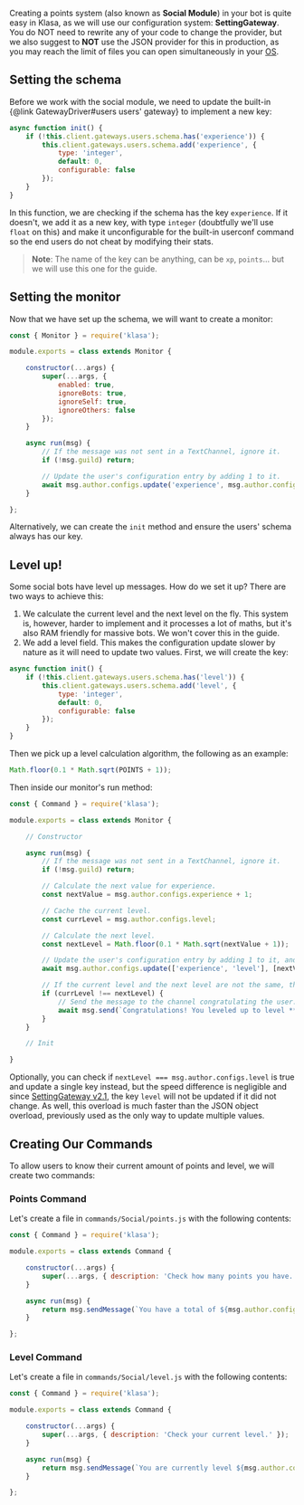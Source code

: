 Creating a points system (also known as **Social Module**) in your bot is quite easy in Klasa, as we will use our configuration system: **SettingGateway**. You do NOT need to rewrite any of your code to change the provider, but we also suggest to **NOT** use the JSON provider for this in production, as you may reach the limit of files you can open simultaneously in your [OS](https://en.wikipedia.org/wiki/Operating_system).

## Setting the schema

Before we work with the social module, we need to update the built-in {@link GatewayDriver#users users' gateway} to implement a new key:

```javascript
async function init() {
	if (!this.client.gateways.users.schema.has('experience')) {
		this.client.gateways.users.schema.add('experience', {
			type: 'integer',
			default: 0,
			configurable: false
		});
	}
}
```

In this function, we are checking if the schema has the key `experience`. If it doesn't, we add it as a new key, with type `integer` (doubtfully we'll use `float` on this) and make it unconfigurable for the built-in userconf command so the end users do not cheat by modifying their stats.

> **Note**: The name of the key can be anything, can be `xp`, `points`... but we will use this one for the guide.

## Setting the monitor

Now that we have set up the schema, we will want to create a monitor:

```javascript
const { Monitor } = require('klasa');

module.exports = class extends Monitor {

	constructor(...args) {
		super(...args, {
			enabled: true,
			ignoreBots: true,
			ignoreSelf: true,
			ignoreOthers: false
		});
	}

	async run(msg) {
		// If the message was not sent in a TextChannel, ignore it.
		if (!msg.guild) return;

		// Update the user's configuration entry by adding 1 to it.
		await msg.author.configs.update('experience', msg.author.configs.experience + 1);
	}

};

```

Alternatively, we can create the `init` method and ensure the users' schema always has our key.

## Level up!

Some social bots have level up messages. How do we set it up? There are two ways to achieve this:

1. We calculate the current level and the next level on the fly. This system is, however, harder to implement and it processes a lot of maths, but it's also RAM friendly for massive bots. We won't cover this in the guide.
1. We add a level field. This makes the configuration update slower by nature as it will need to update two values. First, we will create the key:

```javascript
async function init() {
	if (!this.client.gateways.users.schema.has('level')) {
		this.client.gateways.users.schema.add('level', {
			type: 'integer',
			default: 0,
			configurable: false
		});
	}
}
```

Then we pick up a level calculation algorithm, the following as an example:

```javascript
Math.floor(0.1 * Math.sqrt(POINTS + 1));
```

Then inside our monitor's run method:

```javascript
const { Command } = require('klasa');

module.exports = class extends Monitor {

	// Constructor

	async run(msg) {
		// If the message was not sent in a TextChannel, ignore it.
		if (!msg.guild) return;

		// Calculate the next value for experience.
		const nextValue = msg.author.configs.experience + 1;

		// Cache the current level.
		const currLevel = msg.author.configs.level;

		// Calculate the next level.
		const nextLevel = Math.floor(0.1 * Math.sqrt(nextValue + 1));

		// Update the user's configuration entry by adding 1 to it, and update the level also.
		await msg.author.configs.update(['experience', 'level'], [nextValue, nextLevel]);

		// If the current level and the next level are not the same, then it has increased, and you can send the message.
		if (currLevel !== nextLevel) {
			// Send the message to the channel congratulating the user.
			await msg.send(`Congratulations! You leveled up to level **${currLevel}**!`);
		}
	}

	// Init

}
```

Optionally, you can check if `nextLevel === msg.author.configs.level` is true and update a single key instead, but the speed difference is negligible and since [SettingGateway v2.1](https://github.com/dirigeants/klasa/pull/179), the key `level` will not be updated if it did not change. As well, this overload is much faster than the JSON object overload, previously used as the only way to update multiple values.

## Creating Our Commands

To allow users to know their current amount of points and level, we will create two commands:

### Points Command

Let's create a file in `commands/Social/points.js` with the following contents:

```javascript
const { Command } = require('klasa');

module.exports = class extends Command {

	constructor(...args) {
		super(...args, { description: 'Check how many points you have.' });
	}

	async run(msg) {
		return msg.sendMessage(`You have a total of ${msg.author.configs.experience} experience points!`);
	}

};

```

### Level Command

Let's create a file in `commands/Social/level.js` with the following contents:

```javascript
const { Command } = require('klasa');

module.exports = class extends Command {

	constructor(...args) {
		super(...args, { description: 'Check your current level.' });
	}

	async run(msg) {
		return msg.sendMessage(`You are currently level ${msg.author.configs.level}!`);
	}

};

```
